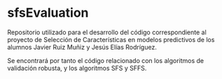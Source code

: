 # sfsEvaluation
Repositorio utilizado para el desarrollo del código correspondiente al proyecto de Selección de Características en modelos predictivos de los alumnos Javier Ruiz Muñiz y Jesús Elías Rodríguez.

Se encontrará por tanto el código relacionado con los algoritmos de validación robusta, y los algoritmos SFS y SFFS.
